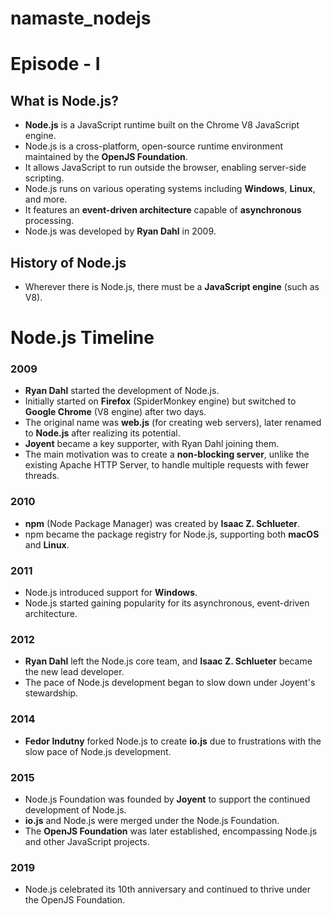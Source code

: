 ﻿# namaste_nodejs
# Episode - I

## What is Node.js?

- **Node.js** is a JavaScript runtime built on the Chrome V8 JavaScript engine.
- Node.js is a cross-platform, open-source runtime environment maintained by the **OpenJS Foundation**.
- It allows JavaScript to run outside the browser, enabling server-side scripting.
- Node.js runs on various operating systems including **Windows**, **Linux**, and more.
- It features an **event-driven architecture** capable of **asynchronous** processing.
- Node.js was developed by **Ryan Dahl** in 2009.

## History of Node.js

- Wherever there is Node.js, there must be a **JavaScript engine** (such as V8).
# Node.js Timeline

### 2009
- **Ryan Dahl** started the development of Node.js.
- Initially started on **Firefox** (SpiderMonkey engine) but switched to **Google Chrome** (V8 engine) after two days.
- The original name was **web.js** (for creating web servers), later renamed to **Node.js** after realizing its potential.
- **Joyent** became a key supporter, with Ryan Dahl joining them.
- The main motivation was to create a **non-blocking server**, unlike the existing Apache HTTP Server, to handle multiple requests with fewer threads.

### 2010
- **npm** (Node Package Manager) was created by **Isaac Z. Schlueter**.
- npm became the package registry for Node.js, supporting both **macOS** and **Linux**.

### 2011
- Node.js introduced support for **Windows**.
- Node.js started gaining popularity for its asynchronous, event-driven architecture.

### 2012
- **Ryan Dahl** left the Node.js core team, and **Isaac Z. Schlueter** became the new lead developer.
- The pace of Node.js development began to slow down under Joyent's stewardship.

### 2014
- **Fedor Indutny** forked Node.js to create **io.js** due to frustrations with the slow pace of Node.js development.

### 2015
- Node.js Foundation was founded by **Joyent** to support the continued development of Node.js.
- **io.js** and Node.js were merged under the Node.js Foundation.
- The **OpenJS Foundation** was later established, encompassing Node.js and other JavaScript projects.

### 2019
- Node.js celebrated its 10th anniversary and continued to thrive under the OpenJS Foundation.
